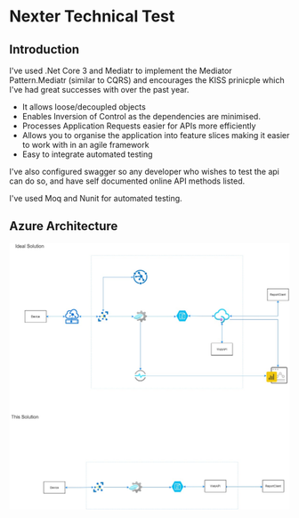 Nexter Technical Test
================
Introduction
----------------
I've used  .Net Core 3 and Mediatr to implement the Mediator Pattern.Mediatr  (similar to CQRS) and encourages the KISS prinicple which I've had great successes with over the past year. 
* It allows loose/decoupled objects
* Enables Inversion of Control as the dependencies are minimised.
* Processes Application Requests easier for APIs more efficiently
* Allows you to organise the application into feature slices making it easier to work with in an agile framework
* Easy to integrate automated testing

I've also configured swagger so any developer who wishes to test the api can do so, and have self documented online API methods listed.  

I've used Moq and Nunit for automated testing.



Azure Architecture
----------------------------
![](https://github.com/SeanAudley/NexerIoTBackendTest/blob/master/nexertest_arch.jpg)
